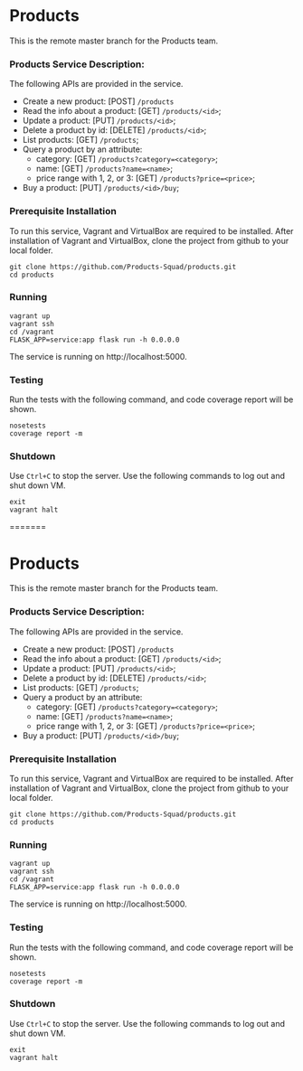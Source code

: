 # Products
This is the remote master branch for the Products team.

### Products Service Description:
The following APIs are provided in the service.

* Create a new product: [POST] `/products`
* Read the info about a product: [GET] `/products/<id>`;
* Update a product: [PUT] `/products/<id>`;
* Delete a product by id: [DELETE] `/products/<id>`;
* List products: [GET] `/products`;
* Query a product by an attribute:
  - category: [GET] `/products?category=<category>`;
  - name: [GET] `/products?name=<name>`;
  - price range with 1, 2, or 3: [GET] `/products?price=<price>`;
* Buy a product: [PUT] `/products/<id>/buy`;

### Prerequisite Installation
To run this service, Vagrant and VirtualBox are required to be installed. After installation of Vagrant and VirtualBox, clone the project from github to your local folder.
```
git clone https://github.com/Products-Squad/products.git
cd products
```
### Running
```
vagrant up
vagrant ssh
cd /vagrant
FLASK_APP=service:app flask run -h 0.0.0.0
```
The service is running on http://localhost:5000.

### Testing

Run the tests with the following command, and code coverage report will be shown.
```
nosetests
coverage report -m
```

### Shutdown

Use ```Ctrl+C``` to stop the server.
Use the following commands to log out and shut down VM.
```
exit 
vagrant halt
```

=======
# Products
This is the remote master branch for the Products team.

### Products Service Description:
The following APIs are provided in the service.

* Create a new product: [POST] `/products`
* Read the info about a product: [GET] `/products/<id>`;
* Update a product: [PUT] `/products/<id>`;
* Delete a product by id: [DELETE] `/products/<id>`;
* List products: [GET] `/products`;
* Query a product by an attribute:
  - category: [GET] `/products?category=<category>`;
  - name: [GET] `/products?name=<name>`;
  - price range with 1, 2, or 3: [GET] `/products?price=<price>`;
* Buy a product: [PUT] `/products/<id>/buy`;

### Prerequisite Installation
To run this service, Vagrant and VirtualBox are required to be installed. After installation of Vagrant and VirtualBox, clone the project from github to your local folder.
```
git clone https://github.com/Products-Squad/products.git
cd products
```
### Running
```
vagrant up
vagrant ssh
cd /vagrant
FLASK_APP=service:app flask run -h 0.0.0.0
```
The service is running on http://localhost:5000.

### Testing

Run the tests with the following command, and code coverage report will be shown.
```
nosetests
coverage report -m
```

### Shutdown

Use ```Ctrl+C``` to stop the server.
Use the following commands to log out and shut down VM.
```
exit 
vagrant halt
```